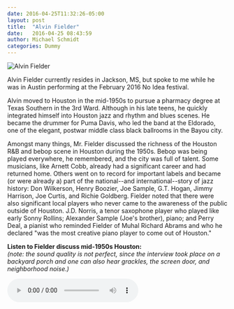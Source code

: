 ```yaml
---
date: 2016-04-25T11:32:26-05:00
layout: post
title:  "Alvin Fielder"
date:   2016-04-25 08:43:59
author: Michael Schmidt
categories: Dummy
---
```


![Alvin Fielder](https://downtownmusic.net/images/5/5b2a417ec100e4017140aa7833d6e11b2a485f65.jpg)


Alvin Fielder currently resides in Jackson, MS, but spoke to me while he was in Austin performing at the February 2016 No Idea festival.

Alvin moved to Houston in the mid-1950s to pursue a pharmacy degree at Texas Southern in the 3rd Ward. Although in his late teens, he quickly integrated himself into Houston jazz and rhythm and blues scenes. He became the drummer for Puma Davis, who led the band at the Eldorado, one of the elegant, postwar middle class black ballrooms in the Bayou city. 

Amongst many things, Mr. Fielder discussed the richness of the Houston R&B and bebop scene in Houston during the 1950s. Bebop was being played everywhere, he remembered, and the city was full of talent. Some musicians, like Arnett Cobb, already had a significant career and had returned home. Others went on to record for important labels and became (or were already a) part of the national--and international--story of jazz history: Don Wilkerson, Henry Boozier, Joe Sample, G.T. Hogan, Jimmy Harrison, Joe Curtis, and Richie Goldberg. Fielder noted that there were also significant local players who never came to the awareness of the public outside of Houston. J.D. Norris, a tenor saxophone player who played like early Sonny Rollins; Alexander Sample (Joe's brother), piano; and Perry Deal, a pianist who reminded Fielder of Muhal Richard Abrams and who he declared "was the most creative piano player to come out of Houston."


**Listen to Fielder discuss mid-1950s Houston:**<br> 
*(note: the sound quality is not perfect, since the interview took place on a backyard porch and one can also hear grackles, the screen door, and neighborhood noise.)*

<audio controls>
  <source src="/assets/Houston.mp3" type="audio/mpeg">
  Your browser does not support the audio tag.
</audio>
